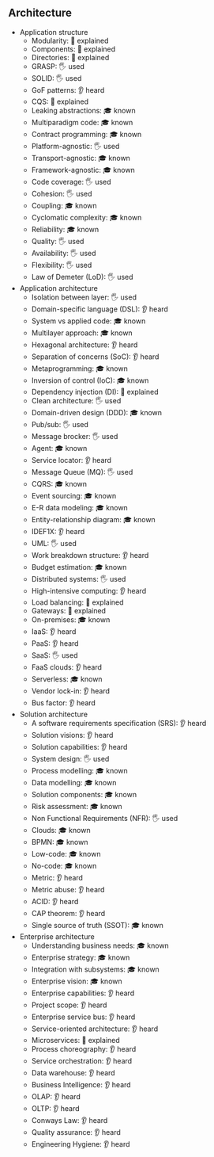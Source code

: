 ## Architecture

- Application structure
  - Modularity: 🙋 explained
  - Components: 🙋 explained
  - Directories: 🙋 explained
  - GRASP: 🖐️ used
  - SOLID: 🖐️ used
  - GoF patterns: 👂 heard
  - CQS: 🙋 explained
  - Leaking abstractions: 🎓 known
  - Multiparadigm code: 🎓 known
  - Contract programming: 🎓 known
  - Platform-agnostic: 🖐️ used
  - Transport-agnostic: 🎓 known
  - Framework-agnostic: 🎓 known
  - Code coverage: 🖐️ used
  - Cohesion: 🖐️ used
  - Coupling: 🎓 known
  - Cyclomatic complexity: 🎓 known
  - Reliability: 🎓 known
  - Quality: 🖐️ used
  - Availability: 🖐️ used
  - Flexibility: 🖐️ used
  - Law of Demeter (LoD): 🖐️ used
- Application architecture
  - Isolation between layer: 🖐️ used
  - Domain-specific language (DSL): 👂 heard
  - System vs applied code: 🎓 known
  - Multilayer approach: 🎓 known
  - Hexagonal architecture: 👂 heard
  - Separation of concerns (SoC): 👂 heard
  - Metaprogramming: 🎓 known
  - Inversion of control (IoC): 🎓 known
  - Dependency injection (DI): 🙋 explained
  - Clean architecture: 🖐️ used
  - Domain-driven design (DDD): 🎓 known
  - Pub/sub: 🖐️ used
  - Message brocker: 🖐️ used
  - Agent: 🎓 known
  - Service locator: 👂 heard
  - Message Queue (MQ): 🖐️ used
  - CQRS: 🎓 known
  - Event sourcing: 🎓 known
  - E-R data modeling: 🎓 known
  - Entity-relationship diagram: 🎓 known
  - IDEF1X: 👂 heard
  - UML: 🖐️ used
  - Work breakdown structure: 👂 heard
  - Budget estimation: 🎓 known
  - Distributed systems: 🖐️ used
  - High-intensive computing: 👂 heard
  - Load balancing: 🙋 explained
  - Gateways: 🙋 explained
  - On-premises: 🎓 known
  - IaaS: 👂 heard
  - PaaS: 👂 heard
  - SaaS: 🖐️ used
  - FaaS clouds: 👂 heard
  - Serverless: 🎓 known
  - Vendor lock-in: 👂 heard
  - Bus factor: 👂 heard
- Solution architecture
  - A software requirements specification (SRS): 👂 heard
  - Solution visions: 👂 heard
  - Solution capabilities: 👂 heard
  - System design: 🖐️ used
  - Process modelling: 🎓 known
  - Data modelling: 🎓 known
  - Solution components: 🎓 known
  - Risk assessment: 🎓 known
  - Non Functional Requirements (NFR): 🖐️ used
  - Clouds: 🎓 known
  - BPMN: 🎓 known
  - Low-code: 🎓 known
  - No-code: 🎓 known
  - Metric: 👂 heard
  - Metric abuse: 👂 heard
  - ACID: 👂 heard
  - CAP theorem: 👂 heard
  - Single source of truth (SSOT): 🎓 known
- Enterprise architecture
  - Understanding business needs: 🎓 known
  - Enterprise strategy: 🎓 known
  - Integration with subsystems: 🎓 known
  - Enterprise vision: 🎓 known
  - Enterprise capabilities: 👂 heard
  - Project scope: 👂 heard
  - Enterprise service bus: 👂 heard
  - Service-oriented architecture: 👂 heard
  - Microservices: 🙋 explained
  - Process choreography: 👂 heard
  - Service orchestration: 👂 heard
  - Data warehouse: 👂 heard
  - Business Intelligence: 👂 heard
  - OLAP: 👂 heard
  - OLTP: 👂 heard
  - Conways Law: 👂 heard
  - Quality assurance: 👂 heard
  - Engineering Hygiene: 👂 heard
